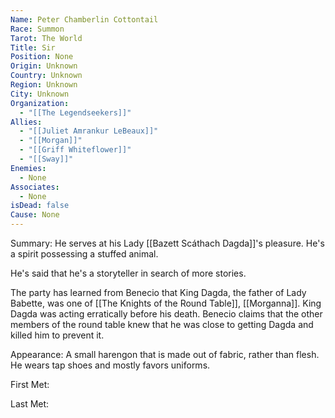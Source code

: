```yaml
---
Name: Peter Chamberlin Cottontail
Race: Summon
Tarot: The World
Title: Sir
Position: None
Origin: Unknown
Country: Unknown
Region: Unknown
City: Unknown
Organization:
  - "[[The Legendseekers]]"
Allies:
  - "[[Juliet Amrankur LeBeaux]]"
  - "[[Morgan]]"
  - "[[Griff Whiteflower]]"
  - "[[Sway]]"
Enemies:
  - None
Associates:
  - None
isDead: false
Cause: None
---
```

Summary: He serves at his Lady [[Bazett Scáthach Dagda]]'s pleasure. He's a spirit possessing a stuffed animal. 

He's said that he's a storyteller in search of more stories.

The party has learned from Benecio that King Dagda, the father of Lady Babette, was one of [[The Knights of the Round Table]], [[Morganna]]. King Dagda was acting erratically before his death. Benecio claims that the other members of the round table knew that he was close to getting Dagda and killed him to prevent it.

Appearance: A small harengon that is made out of fabric, rather than flesh. He wears tap shoes and mostly favors uniforms.

First Met: 

Last Met: 
